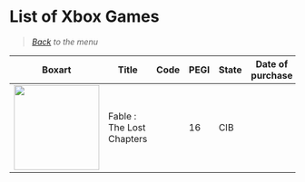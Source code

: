 # List of Xbox Games


> *[Back](../games.md) to the menu*


| Boxart | Title | Code | PEGI | State | Date of purchase | Score Metacritic | Description |  
| --- | --- | --- | --- | --- | --- | --- | --- |
| <img src="https://images.launchbox-app.com//19a63e8a-e95c-45fa-ab4a-b52a88ecc72b.jpg" width="150"> | Fable : The Lost Chapters | | 16 | CIB | | Edition Best Of Classic |

